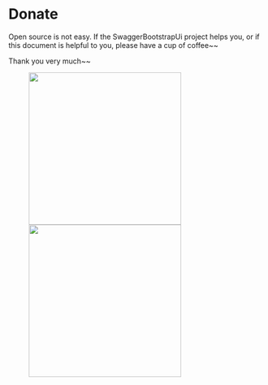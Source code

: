 # Donate
Open source is not easy. If the SwaggerBootstrapUi project helps you, or if this document is helpful to you, please have a cup of coffee~~

Thank you very much~~

<figure class="half">
    <img src="http://www.xiaominfo.com/images/website/pay_ali.jpg" width="300" style="">
    <img src="http://www.xiaominfo.com/images/website/pay_wechat.jpg" width="300">
</figure>

